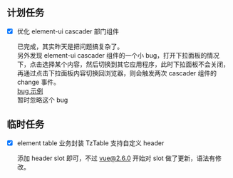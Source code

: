 ## 计划任务

- [x] 优化 element-ui cascader 部门组件

  已完成，其实昨天是把问题搞复杂了。  
  另外发现 element-ui cascader 组件的一个小 bug，打开下拉面板的情况下，点击选择某个内容，然后切换到其它应用程序，此时下拉面板不会关闭，再通过点击下拉面板内容切换回浏览器，则会触发两次 cascader 组件的 change 事件。  
  [bug 示例](https://codepen.io/Monine/pen/eoWBYG)  
  暂时忽略这个 bug

## 临时任务

- [x] element table 业务封装 TzTable 支持自定义 header

  添加 header slot 即可，不过 vue@2.6.0 开始对 slot 做了更新，语法有修改。

